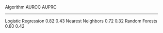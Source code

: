 Algorithm              AUROC   AUPRC
--------------------  ------  ------
Logistic Regression     0.82    0.43
Nearest Neighbors       0.72    0.32
Random Forests          0.80    0.42
